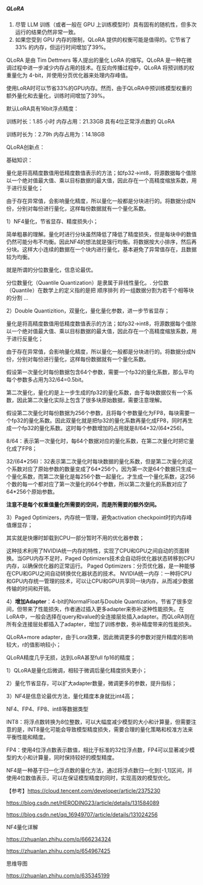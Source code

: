 ##### QLoRA



1. 尽管 LLM 训练（或者一般在 GPU 上训练模型时）具有固有的随机性，但多次运行的结果仍然非常一致。
2. 如果您受到 GPU 内存的限制，QLoRA 提供的权衡可能是值得的。它节省了33% 的内存，但运行时间增加了39%。

QLoRA 是由 Tim Dettmers 等人提出的量化 LoRA 的缩写。QLoRA 是一种在微调过程中进一步减少内存占用的技术。在反向传播过程中，QLoRA 将预训练的权重量化为 4-bit，并使用分页优化器来处理内存峰值。

使用LoRA时可以节省33%的GPU内存。然而，由于QLoRA中预训练模型权重的额外量化和去量化，训练时间增加了39%。

默认LoRA具有16bit浮点精度：

训练时长：1.85 小时
内存占用：21.33GB
具有4位正常浮点数的 QLoRA

训练时长为：2.79h
内存占用为：14.18GB



QLoRA创新点：

基础知识：

量化是将高精度数值用低精度数值表示的方法；如fp32->int8，将源数据每个值除以一个绝对值最大值、乘以目标数据的最大值，因此存在一个高精度缩放系数，用于进行反量化；

由于存在异常值，会影响量化精度，所以量化一般都是分块进行的。将数据分成N份，分别对每份进行量化，这样每份数据就有一个量化系数。

1）NF4量化，节省显存、精度损失小；

简单粗暴的理解。量化时进行分块虽然降低了降低了精度损失，但是每块中的数值仍然可能分布不均衡。因此NF4的想法就是强行均衡。将数据按大小排序，然后再分块。这样大小连续的数据在一个块内进行量化，基本避免了异常值存在，且数据较为均衡。

就是所谓的分位数量化，信息论最优。

分位数量化（Quantile Quantization）是隶属于非线性量化。. 分位数 （Quantile）在数学上的定义指的是把 顺序排列 的一组数据分割为若干个相等块的分割 …



2）Double Quantizition，双量化，量化量化参数，进一步节省显存；

量化是将高精度数值用低精度数值表示的方法；如fp32->int8，将源数据每个值除以一个绝对值最大值、乘以目标数据的最大值，因此存在一个高精度缩放系数，用于进行反量化；

由于存在异常值，会影响量化精度，所以量化一般都是分块进行的。将数据分成N份，分别对每份进行量化，这样每份数据就有一个量化系数。

假设第一次量化时每份数据包含64个参数，需要一个fp32的量化系数，那么平均每个参数多占用为32/64=0.5bit。

第二次量化，量化的是上一步生成的fp32的量化系数，由于每块数据仅有一个系数，因此第二次量化实际上包含了很多块原始数据，需要注意理解。

假设第二次量化时每份数据为256个参数，且将每个参数量化为FP8，每块需要一个fp32的量化系数。因此双量化就是把fp32的量化系数再量化成FP8，同时再生成一个fp32的量化系数。这时每个参数增加的占用就是8/64+32/(64*256)。

8/64：表示第一次量化时，每64个数据对应的量化系数，在第二次量化时把它量化成了FP8；

32/(64*256)：32表示第二次量化时每块数据的量化系数，但是第二次量化的这个系数对应了原始参数的数量变成了64\*256个。因为第一次是64个数据只生成一个量化系数，而第二次量化是每256个数一起量化，才生成一个量化系数，这256个数的每一个都对应了第一次量化的64个参数，所以第二次量化的系数对应了64\*256个原始参数。

**注意不是每个权重值量化所需要的空间，而是所需要的额外空间。**

3）Paged Optimizers，内存统一管理，避免activation checkpoint时的内存峰值爆显存；

其实就是快爆时卸载到CPU一部分暂时不用的优化器参数；

这种技术利用了NVIDIA统一内存的特性，实现了CPU和GPU之间自动的页面转换。当GPU内存不足时，Paged Optimizers技术会自动将优化器状态转移到CPU内存，以确保优化器的正常运行。
Paged Optimizers：分页优化器，是一种能够在CPU和GPU之间自动转换优化器状态的技术。
NVIDIA统一内存：一种将CPU和GPU内存统一管理的技术，可以让CPU和GPU共享同一块内存，从而减少数据传输的时间和开销。

4）**增加Adapter**：4-bit的NormalFloat与Double Quantization，节省了很多空间，但带来了性能损失，作者通过插入更多adapter来弥补这种性能损失。在LoRA中，一般会选择在query和value的全连接层处插入adapter。而QLoRA则在所有全连接层处都插入了adapter，增加了训练参数，弥补精度带来的性能损失。





QLoRA+more adapter，由于Lora效果，因此微调更多的参数对提升精度的影响较大，r的值影响较小；

QLoRA精度几乎无损，达到LoRA甚至full fp16的精度；

1）QLoRA是量化后微调，相较于微调后量化精度损失更小；

2）量化节省显存，可以扩大adapter数量，微调更多的参数，提升指标；

3）NF4是信息论最优方法，量化精度本身就比int4高；



NF4、FP4、FP8、int8等数据类型

INT8：将浮点数转换为8位整数，可以大幅度减少模型的大小和计算量，但需要注意的是，INT8量化可能会导致模型精度损失，需要合理的量化策略和校准方法来平衡性能和精度。

FP4：使用4位浮点数表示数值，相比于标准的32位浮点数，FP4可以显著减少模型的大小和计算量，同时保持较好的模型精度。

NF4是一种基于归一化浮点数的量化方法，通过将浮点数归一化到[-1,1]区间，并使用4位数值表示，可以在保证模型精度的同时，实现高效的模型优化。



【参考】https://cloud.tencent.com/developer/article/2375230



https://blog.csdn.net/HERODING23/article/details/131584089

https://blog.csdn.net/qq_16949707/article/details/131024256

NF4量化详解

https://zhuanlan.zhihu.com/p/666234324

https://zhuanlan.zhihu.com/p/654967425

思维导图

https://zhuanlan.zhihu.com/p/635345199

















